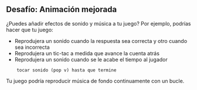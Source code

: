 ## Desafío: Animación mejorada

¿Puedes añadir efectos de sonido y música a tu juego? Por ejemplo, podrías hacer que tu juego:

+ Reprodujera un sonido cuando la respuesta sea correcta y otro cuando sea incorrecta
+ Reprodujera un tic-tac a medida que avance la cuenta atrás
+ Reprodujera un sonido cuando se le acabe el tiempo al jugador

```blocks3
    tocar sonido (pop v) hasta que termine
```

Tu juego podría reproducir música de fondo continuamente con un bucle.